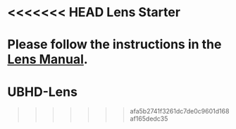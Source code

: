 <<<<<<< HEAD
Lens Starter
========

Please follow the instructions in the [Lens Manual](http://github.com/elifesciences/lens).
=======
# UBHD-Lens
>>>>>>> afa5b2741f3261dc7de0c9601d168af165dedc35
